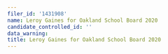 ```yaml
---
filer_id: '1431908'
name: Leroy Gaines for Oakland School Board 2020
candidate_controlled_id: ''
data_warning:
title: Leroy Gaines for Oakland School Board 2020
---
```

